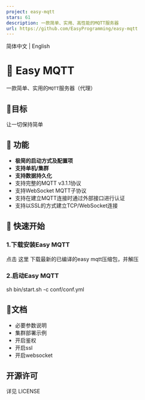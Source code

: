 ```yaml
---
project: easy-mqtt
stars: 61
description: 一款简单、实用、高性能的MQTT服务器
url: https://github.com/EasyProgramming/easy-mqtt
---
```


简体中文 | English

💎 Easy MQTT
============

一款简单、实用的`MQTT`服务器（代理）

🎯目标
----

让一切保持简单

💪 功能
-----

-   **极简的启动方式及配置项**
-   **支持单机/集群**
-   **支持数据持久化**
-   支持完整的MQTT v3.1.1协议
-   支持WebSocket MQTT子协议
-   支持在建立MQTT连接时通过外部接口进行认证
-   支持以SSL的方式建立TCP/WebSocket连接

🚀 快速开始
-------

### 1.下载安装Easy MQTT

点击 这里 下载最新的已编译的easy mqtt压缩包，并解压

### 2.启动Easy MQTT

sh bin/start.sh -c conf/conf.yml

📖文档
----

-   必要参数说明
-   集群部署示例
-   开启鉴权
-   开启ssl
-   开启websocket

开源许可
----

详见 LICENSE
